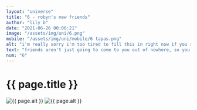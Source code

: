 ```yaml
--- 
layout: "universe" 
title: "6 - robyn's new friends" 
author: "lily b" 
date: "2021-06-26 00:00:21" 
image: "/assets/img/uni/6.png" 
mobile: "/assets/img/uni/mobile/6 tapas.png"
alt: "i'm really sorry i'm too tired to fill this in right now if you really need the alt text then dm me i guess" 
text: "friends aren't just going to come to you out of nowhere, so you have to go out there yours- oh. never mind then."
num: "6" 
--- 
```

 
<h1>{{ page.title }}</h1> 
<img id="desktop" src="{{ site.baseurl }}{{ page.image }}" alt="{{ page.alt }}" title="{{ page.text }}"> 
<img id="mobile" src="{{ site.baseurl }}{{ page.mobile }}" alt="{{ page.alt }}" title="{{ page.text }}"> 
